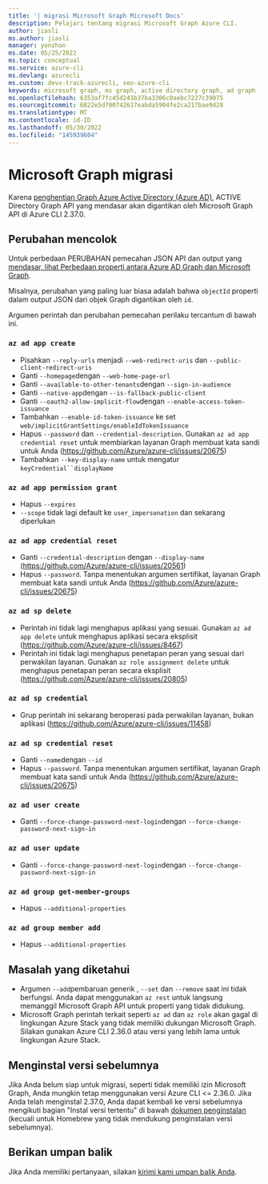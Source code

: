 ```yaml
---
title: '| migrasi Microsoft Graph Microsoft Docs'
description: Pelajari tentang migrasi Microsoft Graph Azure CLI.
author: jiasli
ms.author: jiasli
manager: yonzhan
ms.date: 05/25/2022
ms.topic: conceptual
ms.service: azure-cli
ms.devlang: azurecli
ms.custom: devx-track-azurecli, seo-azure-cli
keywords: microsoft graph, ms graph, active directory graph, ad graph
ms.openlocfilehash: 6353af7fc45d241b37ba3306c0aebc7227c39075
ms.sourcegitcommit: 6822e5d700742617eabda5904fe2ca217bae9d28
ms.translationtype: MT
ms.contentlocale: id-ID
ms.lasthandoff: 05/30/2022
ms.locfileid: "145939604"
---
```

# <a name="microsoft-graph-migration"></a>Microsoft Graph migrasi

Karena [penghentian Graph Azure Active Directory (Azure AD),](/graph/migrate-azure-ad-graph-overview) ACTIVE Directory Graph API yang mendasar akan digantikan oleh Microsoft Graph API di Azure CLI 2.37.0.

## <a name="breaking-changes"></a>Perubahan mencolok

Untuk perbedaan PERUBAHAN pemecahan JSON API dan output yang [mendasar, lihat Perbedaan properti antara Azure AD Graph dan Microsoft Graph](/graph/migrate-azure-ad-graph-property-differences).

Misalnya, perubahan yang paling luar biasa adalah bahwa `objectId` properti dalam output JSON dari objek Graph digantikan oleh `id`.

Argumen perintah dan perubahan pemecahan perilaku tercantum di bawah ini.

### `az ad app create`

- Pisahkan `--reply-urls` menjadi `--web-redirect-uris` dan `--public-client-redirect-uris`
- Ganti `--homepage`dengan `--web-home-page-url`
- Ganti `--available-to-other-tenants`dengan `--sign-in-audience`
- Ganti `--native-app`dengan `--is-fallback-public-client`
- Ganti `--oauth2-allow-implicit-flow`dengan `--enable-access-token-issuance`
- Tambahkan `--enable-id-token-issuance` ke set `web/implicitGrantSettings/enableIdTokenIssuance`
- Hapus `--password` dan `--credential-description`. Gunakan `az ad app credential reset` untuk membiarkan layanan Graph membuat kata sandi untuk Anda (https://github.com/Azure/azure-cli/issues/20675)
- Tambahkan `--key-display-name` untuk mengatur `keyCredential``displayName`

### `az ad app permission grant`

- Hapus `--expires`
- `--scope` tidak lagi default ke `user_impersonation` dan sekarang diperlukan

### `az ad app credential reset`

- Ganti `--credential-description` dengan `--display-name` (https://github.com/Azure/azure-cli/issues/20561)
- Hapus `--password`. Tanpa menentukan argumen sertifikat, layanan Graph membuat kata sandi untuk Anda (https://github.com/Azure/azure-cli/issues/20675)

### `az ad sp delete`

- Perintah ini tidak lagi menghapus aplikasi yang sesuai. Gunakan `az ad app delete` untuk menghapus aplikasi secara eksplisit (https://github.com/Azure/azure-cli/issues/8467)
- Perintah ini tidak lagi menghapus penetapan peran yang sesuai dari perwakilan layanan. Gunakan `az role assignment delete` untuk menghapus penetapan peran secara eksplisit (https://github.com/Azure/azure-cli/issues/20805)

### `az ad sp credential`

- Grup perintah ini sekarang beroperasi pada perwakilan layanan, bukan aplikasi (https://github.com/Azure/azure-cli/issues/11458)

### `az ad sp credential reset`

- Ganti `--name`dengan `--id`
- Hapus `--password`. Tanpa menentukan argumen sertifikat, layanan Graph membuat kata sandi untuk Anda (https://github.com/Azure/azure-cli/issues/20675)

### `az ad user create`

- Ganti `--force-change-password-next-login`dengan `--force-change-password-next-sign-in`

### `az ad user update`

- Ganti `--force-change-password-next-login`dengan `--force-change-password-next-sign-in`

### `az ad group get-member-groups`

- Hapus `--additional-properties`

### `az ad group member add`

- Hapus `--additional-properties`

## <a name="known-issues"></a>Masalah yang diketahui

- Argumen `--add`pembaruan generik , `--set` dan `--remove` saat ini tidak berfungsi. Anda dapat menggunakan `az rest` untuk langsung memanggil Microsoft Graph API untuk properti yang tidak didukung.
- Microsoft Graph perintah terkait seperti `az ad` dan `az role` akan gagal di lingkungan Azure Stack yang tidak memiliki dukungan Microsoft Graph. Silakan gunakan Azure CLI 2.36.0 atau versi yang lebih lama untuk lingkungan Azure Stack.

## <a name="install-a-previous-version"></a>Menginstal versi sebelumnya

Jika Anda belum siap untuk migrasi, seperti tidak memiliki izin Microsoft Graph, Anda mungkin tetap menggunakan versi Azure CLI <= 2.36.0. Jika Anda telah menginstal 2.37.0, Anda dapat kembali ke versi sebelumnya mengikuti bagian "Instal versi tertentu" di bawah [dokumen penginstalan](/cli/azure/install-azure-cli) (kecuali untuk Homebrew yang tidak mendukung penginstalan versi sebelumnya).

## <a name="give-feedback"></a>Berikan umpan balik

Jika Anda memiliki pertanyaan, silakan [kirimi kami umpan balik Anda](/cli/azure/get-started-with-azure-cli#give-feedback).
